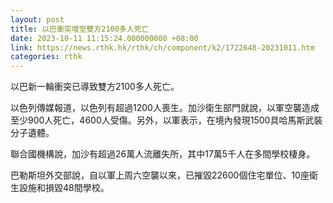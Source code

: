 ```yaml
---
layout: post
title: 以巴衝突增至雙方2100多人死亡
date: 2023-10-11 11:15:24.000000000 +08:00
link: https://news.rthk.hk/rthk/ch/component/k2/1722648-20231011.htm
categories: rthk
---
```


以巴新一輪衝突已導致雙方2100多人死亡。

以色列傳媒報道，以色列有超過1200人喪生。加沙衛生部門就說，以軍空襲造成至少900人死亡，4600人受傷。另外，以軍表示，在境內發現1500具哈馬斯武裝分子遺體。

聯合國機構說，加沙有超過26萬人流離失所，其中17萬5千人在多間學校棲身。

巴勒斯坦外交部說，自以軍上周六空襲以來，已摧毀22600個住宅單位、10座衛生設施和損毀48間學校。
